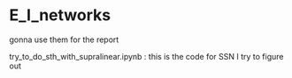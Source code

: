 # E_I_networks
gonna use them for the report

try_to_do_sth_with_supralinear.ipynb : this is the code for SSN I try to figure out
